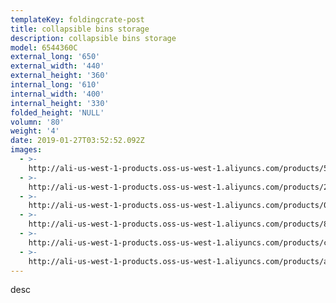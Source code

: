 ```yaml
---
templateKey: foldingcrate-post
title: collapsible bins storage
description: collapsible bins storage
model: 6544360C
external_long: '650'
external_width: '440'
external_height: '360'
internal_long: '610'
internal_width: '400'
internal_height: '330'
folded_height: 'NULL'
volumn: '80'
weight: '4'
date: 2019-01-27T03:52:52.092Z
images:
  - >-
    http://ali-us-west-1-products.oss-us-west-1.aliyuncs.com/products/5d9affec19e24030b5196e39c6993860.JPG
  - >-
    http://ali-us-west-1-products.oss-us-west-1.aliyuncs.com/products/21e90751851a4b938c8c7d719911ec40.JPG
  - >-
    http://ali-us-west-1-products.oss-us-west-1.aliyuncs.com/products/0916f5ec81794d25b90c2e1485d37499.jpg
  - >-
    http://ali-us-west-1-products.oss-us-west-1.aliyuncs.com/products/86363b8ad7c54e99a3f4d711779c5fef.jpg
  - >-
    http://ali-us-west-1-products.oss-us-west-1.aliyuncs.com/products/c1b7d198a2b8439384eba6fe4da50fe0.JPG
  - >-
    http://ali-us-west-1-products.oss-us-west-1.aliyuncs.com/products/aea78d23ae734deaa848005fc32bb430.jpg
---
```

desc
